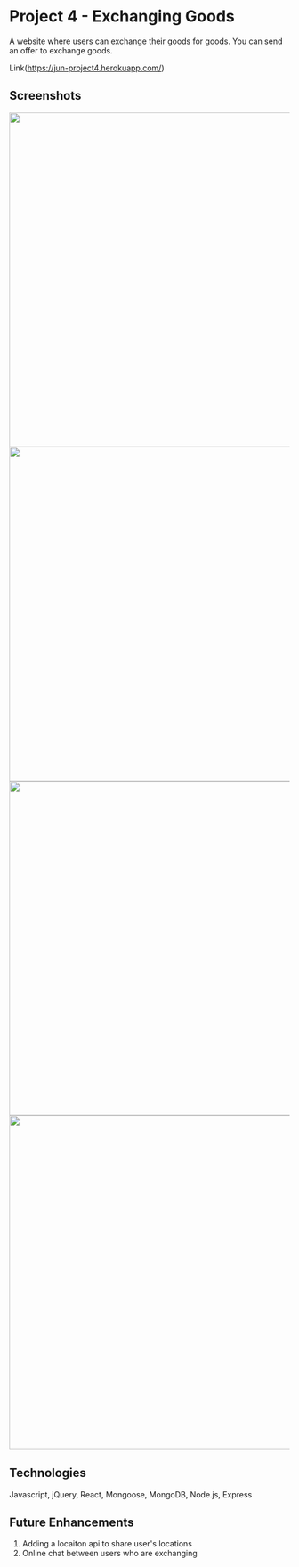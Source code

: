 # Project 4 - Exchanging Goods

A website where users can exchange their goods for goods. You can send an offer to exchange goods.

Link(https://jun-project4.herokuapp.com/)

## Screenshots

<img src="https://i.imgur.com/hdDvEn2.png" width="600px">

<img src="https://i.imgur.com/LkXEokE.png" width="600px">

<img src="https://i.imgur.com/v5zYNVr.png" width="600px">

<img src="https://i.imgur.com/IWzylfj.png" width="600px">


## Technologies

Javascript, jQuery, React, Mongoose, MongoDB, Node.js, Express

## Future Enhancements
1. Adding a locaiton api to share user's locations
2. Online chat between users who are exchanging
